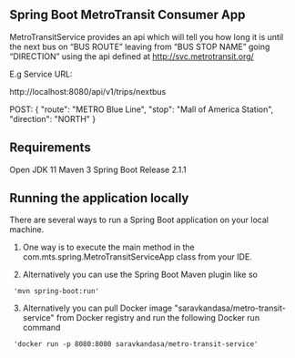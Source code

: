 Spring Boot MetroTransit Consumer App
-------------------------------------
MetroTransitService provides an api which will tell you how long it is until the next bus on “BUS ROUTE” leaving from 
“BUS STOP NAME” going “DIRECTION” using the api defined at http://svc.metrotransit.org/ 

E.g
Service URL:

   http://localhost:8080/api/v1/trips/nextbus

POST:
      {
          "route": "METRO Blue Line",
          "stop": "Mall of America Station",
          "direction": "NORTH"
      }

Requirements
------------
   Open JDK 11
   Maven 3
   Spring Boot Release 2.1.1

Running the application locally
-------------------------------

There are several ways to run a Spring Boot application on your local machine. 

   1. One way is to execute the main method in the com.mts.spring.MetroTransitServiceApp class from your IDE.

   2. Alternatively you can use the Spring Boot Maven plugin like so
        
     'mvn spring-boot:run'
    
   3. Alternatively you can pull Docker image "saravkandasa/metro-transit-service" from Docker registry and 
   run the following Docker run command
   
     'docker run -p 8080:8080 saravkandasa/metro-transit-service'
   

